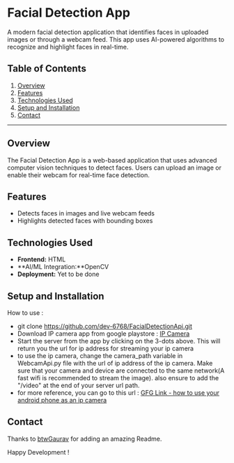 # Facial Detection App

A modern facial detection application that identifies faces in uploaded images or through a webcam feed. This app uses AI-powered algorithms to recognize and highlight faces in real-time.

## Table of Contents

1. [Overview](#overview)
2. [Features](#features)
3. [Technologies Used](#technologies-used)
4. [Setup and Installation](#setup-and-installation)
5. [Contact](#contact)

---

## Overview

The Facial Detection App is a web-based application that uses advanced computer vision techniques to detect faces. Users can upload an image or enable their webcam for real-time face detection.

## Features

- Detects faces in images and live webcam feeds
- Highlights detected faces with bounding boxes

## Technologies Used

- **Frontend:** HTML
- **AI/ML Integration:**OpenCV
- **Deployment:** Yet to be done

## Setup and Installation

How to use :
- git clone https://github.com/dev-6768/FacialDetectionApi.git
- Download IP camera app from google playstore : [IP Camera](https://play.google.com/store/apps/details?id=com.pas.webcam&hl=en_IN)
- Start the server from the app by clicking on the 3-dots above. This will return you the url for ip address for streaming your ip camera
- to use the ip camera, change the camera_path variable in WebcamApi.py file with the url of ip address of the ip camera. Make sure that your camera and device are connected to the same network(A fast wifi is recommended to stream the image). also ensure to add the "/video" at the end of your server url path.
- for more reference, you can go to this url : [GFG Link - how to use your android phone as an ip camera](https://www.geeksforgeeks.org/connect-your-android-phone-camera-to-opencv-python/)

## Contact

Thanks to [btwGaurav](https://github.com/btwGaurav) for adding an amazing Readme.

Happy Development !
